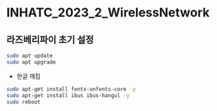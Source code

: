 # INHATC_2023_2_WirelessNetwork

## 라즈베리파이 초기 설정

```bash
sudo apt update
sudo apt upgrade
```

* 한글 깨짐

```bash
sudo apt-get install fonts-unfonts-core -y
sudo apt-get install ibus ibus-hangul -y
sudo reboot
```
## 

